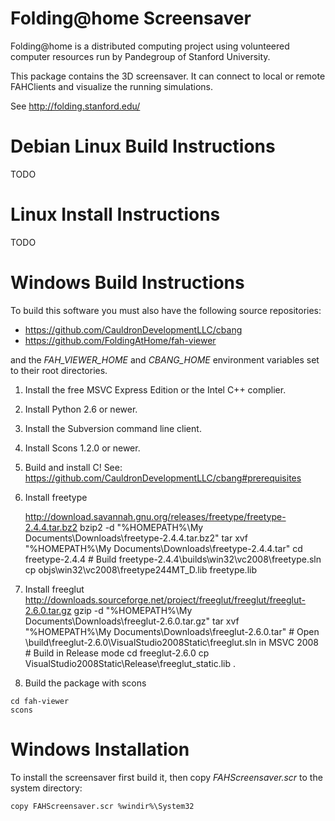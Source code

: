 Folding@home Screensaver
========================

Folding@home is a distributed computing project using volunteered
computer resources run by Pandegroup of Stanford University.

This package contains the 3D screensaver.  It can connect to
local or remote FAHClients and visualize the running simulations.

See http://folding.stanford.edu/


# Debian Linux Build Instructions
TODO

# Linux Install Instructions
TODO

# Windows Build Instructions

To build this software you must also have the following source repositories:

 - https://github.com/CauldronDevelopmentLLC/cbang
 - https://github.com/FoldingAtHome/fah-viewer

and the *FAH_VIEWER_HOME* and *CBANG_HOME* environment variables set to their
root directories.

 1. Install the free MSVC Express Edition or the Intel C++ complier.

 2. Install Python 2.6 or newer.

 3. Install the Subversion command line client.

 4. Install Scons 1.2.0 or newer.

 5. Build and install C!
    See: https://github.com/CauldronDevelopmentLLC/cbang#prerequisites

 7. Install freetype

    http://download.savannah.gnu.org/releases/freetype/freetype-2.4.4.tar.bz2
    bzip2 -d "%HOMEPATH%\My Documents\Downloads\freetype-2.4.4.tar.bz2"
    tar xvf "%HOMEPATH%\My Documents\Downloads\freetype-2.4.4.tar"
    cd freetype-2.4.4
    \# Build freetype-2.4.4\builds\win32\vc2008\freetype.sln
    cp objs\win32\vc2008\freetype244MT_D.lib freetype.lib

 8. Install freeglut
 http://downloads.sourceforge.net/project/freeglut/freeglut/freeglut-2.6.0.tar.gz
    gzip -d "%HOMEPATH%\My Documents\Downloads\freeglut-2.6.0.tar.gz"
    tar xvf "%HOMEPATH%\My Documents\Downloads\freeglut-2.6.0.tar"
    \# Open \build\freeglut-2.6.0\VisualStudio2008Static\freeglut.sln in MSVC 2008
    \# Build in Release mode
    cd freeglut-2.6.0
    cp VisualStudio2008Static\Release\freeglut_static.lib .

 10. Build the package with scons

    cd fah-viewer
    scons


# Windows Installation

To install the screensaver first build it, then copy *FAHScreensaver.scr* to
the system directory:

    copy FAHScreensaver.scr %windir%\System32
